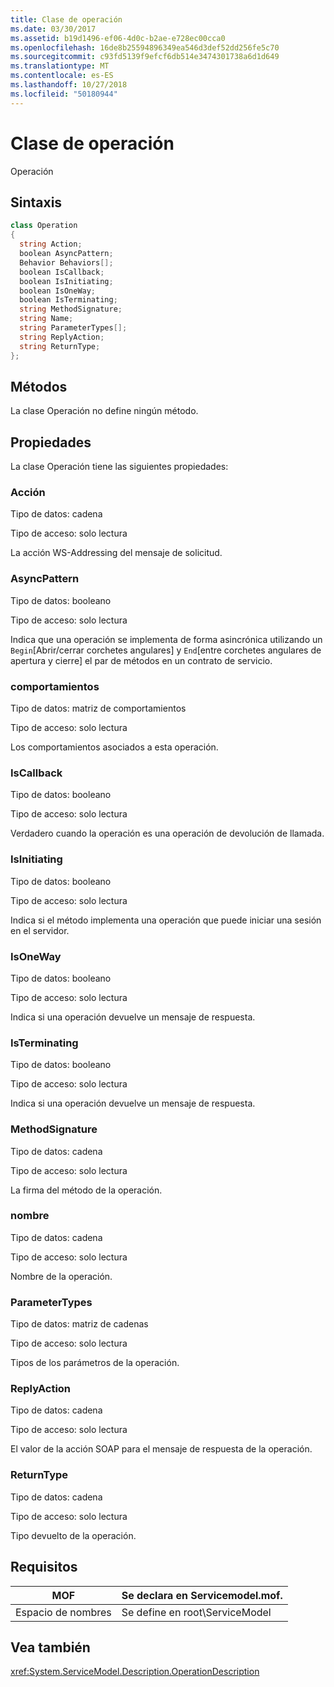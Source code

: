 ```yaml
---
title: Clase de operación
ms.date: 03/30/2017
ms.assetid: b19d1496-ef06-4d0c-b2ae-e728ec00cca0
ms.openlocfilehash: 16de8b25594896349ea546d3def52dd256fe5c70
ms.sourcegitcommit: c93fd5139f9efcf6db514e3474301738a6d1d649
ms.translationtype: MT
ms.contentlocale: es-ES
ms.lasthandoff: 10/27/2018
ms.locfileid: "50180944"
---
```

# <a name="operation-class"></a>Clase de operación
Operación  
  
## <a name="syntax"></a>Sintaxis  
  
```csharp
class Operation  
{  
  string Action;  
  boolean AsyncPattern;  
  Behavior Behaviors[];  
  boolean IsCallback;  
  boolean IsInitiating;  
  boolean IsOneWay;  
  boolean IsTerminating;  
  string MethodSignature;  
  string Name;  
  string ParameterTypes[];  
  string ReplyAction;  
  string ReturnType;  
};  
```  
  
## <a name="methods"></a>Métodos  
 La clase Operación no define ningún método.  
  
## <a name="properties"></a>Propiedades  
 La clase Operación tiene las siguientes propiedades:  
  
### <a name="action"></a>Acción  
 Tipo de datos: cadena  
  
 Tipo de acceso: solo lectura  
  
 La acción WS-Addressing del mensaje de solicitud.  
  
### <a name="asyncpattern"></a>AsyncPattern  
 Tipo de datos: booleano  
  
 Tipo de acceso: solo lectura  
  
 Indica que una operación se implementa de forma asincrónica utilizando un `Begin`[Abrir/cerrar corchetes angulares] y `End`[entre corchetes angulares de apertura y cierre] el par de métodos en un contrato de servicio.  
  
### <a name="behaviors"></a>comportamientos  
 Tipo de datos: matriz de comportamientos  
  
 Tipo de acceso: solo lectura  
  
 Los comportamientos asociados a esta operación.  
  
### <a name="iscallback"></a>IsCallback  
 Tipo de datos: booleano  
  
 Tipo de acceso: solo lectura  
  
 Verdadero cuando la operación es una operación de devolución de llamada.  
  
### <a name="isinitiating"></a>IsInitiating  
 Tipo de datos: booleano  
  
 Tipo de acceso: solo lectura  
  
 Indica si el método implementa una operación que puede iniciar una sesión en el servidor.  
  
### <a name="isoneway"></a>IsOneWay  
 Tipo de datos: booleano  
  
 Tipo de acceso: solo lectura  
  
 Indica si una operación devuelve un mensaje de respuesta.  
  
### <a name="isterminating"></a>IsTerminating  
 Tipo de datos: booleano  
  
 Tipo de acceso: solo lectura  
  
 Indica si una operación devuelve un mensaje de respuesta.  
  
### <a name="methodsignature"></a>MethodSignature  
 Tipo de datos: cadena  
  
 Tipo de acceso: solo lectura  
  
 La firma del método de la operación.  
  
### <a name="name"></a>nombre  
 Tipo de datos: cadena  
  
 Tipo de acceso: solo lectura  
  
 Nombre de la operación.  
  
### <a name="parametertypes"></a>ParameterTypes  
 Tipo de datos: matriz de cadenas  
  
 Tipo de acceso: solo lectura  
  
 Tipos de los parámetros de la operación.  
  
### <a name="replyaction"></a>ReplyAction  
 Tipo de datos: cadena  
  
 Tipo de acceso: solo lectura  
  
 El valor de la acción SOAP para el mensaje de respuesta de la operación.  
  
### <a name="returntype"></a>ReturnType  
 Tipo de datos: cadena  
  
 Tipo de acceso: solo lectura  
  
 Tipo devuelto de la operación.  
  
## <a name="requirements"></a>Requisitos  
  
|MOF|Se declara en Servicemodel.mof.|  
|---------|-----------------------------------|  
|Espacio de nombres|Se define en root\ServiceModel|  
  
## <a name="see-also"></a>Vea también  
 <xref:System.ServiceModel.Description.OperationDescription>
